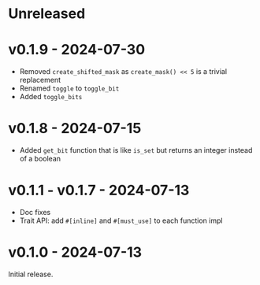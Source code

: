 # Unreleased

# v0.1.9 - 2024-07-30

- Removed `create_shifted_mask` as `create_mask() << 5` is a trivial replacement
- Renamed `toggle` to `toggle_bit`
- Added `toggle_bits`

# v0.1.8 - 2024-07-15

- Added `get_bit` function that is like `is_set` but returns an integer instead
  of a boolean

# v0.1.1 - v0.1.7 - 2024-07-13

- Doc fixes
- Trait API: add `#[inline]` and `#[must_use]` to each function impl

# v0.1.0 - 2024-07-13

Initial release.
